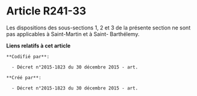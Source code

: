# Article R241-33

Les dispositions des sous-sections 1, 2 et 3 de la présente section ne sont pas applicables à Saint-Martin et à Saint-
Barthélemy.

**Liens relatifs à cet article**

	**Codifié par**:

	  - Décret n°2015-1823 du 30 décembre 2015 - art.

	**Créé par**:

	  - Décret n°2015-1823 du 30 décembre 2015 - art.
